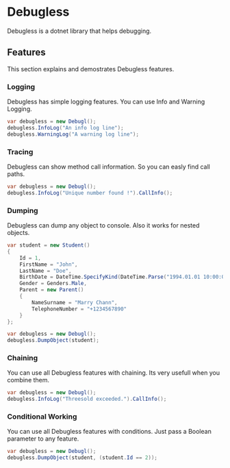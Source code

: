 # Debugless

Debugless is a dotnet library that helps debugging.

## Features

This section explains and demostrates Debugless features.

### Logging

Debugless has simple logging features. You can use Info and Warning Logging.

```c#
var debugless = new Debugl();
debugless.InfoLog("An info log line");
debugless.WarningLog("A warning log line");
```

### Tracing

Debugless can show method call information. So you can easly find call paths.

```c#
var debugless = new Debugl();
debugless.InfoLog("Unique number found !").CallInfo();
```

### Dumping

Debugless can dump any object to console. Also it works for nested objects.

```c#
var student = new Student()
{
	Id = 1,
	FirstName = "John",
	LastName = "Doe",
	BirthDate = DateTime.SpecifyKind(DateTime.Parse("1994.01.01 10:00:00"), DateTimeKind.Local),
	Gender = Genders.Male,
	Parent = new Parent()
	{
		NameSurname = "Marry Chann",
		TelephoneNumber = "+1234567890"
	}
};

var debugless = new Debugl();
debugless.DumpObject(student);
```

### Chaining

You can use all Debugless features with chaining. Its very usefull when you combine them.

```c#
var debugless = new Debugl();
debugless.InfoLog("Threesold exceeded.").CallInfo();
```

### Conditional Working

You can use all Debugless features with conditions. Just pass a Boolean parameter to any feature.

```c#
var debugless = new Debugl();
debugless.DumpObject(student, (student.Id == 2));
```
